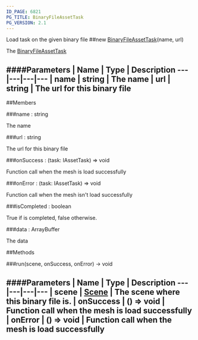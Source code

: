 ```yaml
---
ID_PAGE: 6821
PG_TITLE: BinaryFileAssetTask
PG_VERSION: 2.1
---
```


Load task on the given binary file
##new [BinaryFileAssetTask](page.php?p=6821)(name, url)



The [BinaryFileAssetTask](page.php?p=6821)




####Parameters
 | Name | Type | Description
---|---|---|---
 | name | string | The name
 | url | string | The url for this binary file
---

##Members

###name : string




The name



###url : string




The url for this binary file



###onSuccess : (task: IAssetTask) =&gt; void




Function call when the mesh is load successfully



###onError : (task: IAssetTask) =&gt; void




Function call when the mesh isn't load successfully



###isCompleted : boolean




True if is completed, false otherwise.



###data : ArrayBuffer




The data











##Methods

###run(scene, onSuccess, onError) &rarr; void

####Parameters
 | Name | Type | Description
---|---|---|---
 | scene | [Scene](page.php?p=6662) | The scene where this binary file is.
 | onSuccess | () =&gt; void | Function call when the mesh is load successfully
 | onError | () =&gt; void | Function call when the mesh is load successfully
---
